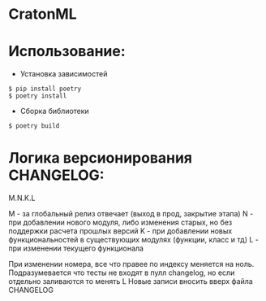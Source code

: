 # CratonML

# Использование:


+ Установка зависимостей
```
$ pip install poetry 
$ poetry install
```
+ Сборка библиотеки
```
$ poetry build
```
# Логика версионирования CHANGELOG:

M.N.K.L

M - за глобальный релиз отвечает (выход в прод, закрытие этапа) 
N - при добавлении нового модуля, либо изменения старых, но без поддержки расчета прошлых версий
K - при добавлении новых функциональностей в существующих модулях (функции, класс и тд)
L - при изменении текущего функционала

При изменении номера, все что правее по индексу меняется на ноль.
Подразумевается что тесты не входят в пулл changelog, но если отдельно заливаются то менять L
Новые записи вносить вверх файла CHANGELOG